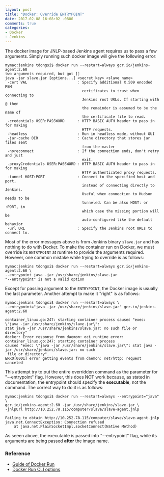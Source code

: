 ```yaml
---
layout: post
title: "Docker: Override ENTRYPOINT"
date: 2017-02-08 16:08:02 -0800
comments: true
categories: 
- Docker
- Jenkins
---
```


The docker image for JNLP-based Jenkins agent requires us to pass a few arguments.
Simply running such docker image will give the following error:

```
mymac:jenkins tdongsi$ docker run --restart=always gcr.io/jenkins-agent:2.60
two arguments required, but got []
java -jar slave.jar [options...] <secret key> <slave name>
 -cert VAL                       : Specify additional X.509 encoded PEM
                                   certificates to trust when connecting to
                                   Jenkins root URLs. If starting with @ then
                                   the remainder is assumed to be the name of
                                   the certificate file to read.
 -credentials USER:PASSWORD      : HTTP BASIC AUTH header to pass in for making
                                   HTTP requests.
 -headless                       : Run in headless mode, without GUI
 -jar-cache DIR                  : Cache directory that stores jar files sent
                                   from the master
 -noreconnect                    : If the connection ends, don't retry and just
                                   exit.
 -proxyCredentials USER:PASSWORD : HTTP BASIC AUTH header to pass in for making
                                   HTTP authenticated proxy requests.
 -tunnel HOST:PORT               : Connect to the specified host and port,
                                   instead of connecting directly to Jenkins.
                                   Useful when connection to Hudson needs to be
                                   tunneled. Can be also HOST: or :PORT, in
                                   which case the missing portion will be
                                   auto-configured like the default behavior
 -url URL                        : Specify the Jenkins root URLs to connect to.
```

Most of the error messages above is from Jenkins binary `slave.jar` and has nothing to do with Docker.
To make the container run on Docker, we must override its `ENTRYPOINT` at runtime to provide the arguments required.
However, one common mistake while trying to override is as follows:

``` plain Standard mistake
mymac:jenkins tdongsi$ docker run --restart=always gcr.io/jenkins-agent:2.60 \
--entrypoint java -jar /usr/share/jenkins/slave.jar
"--entrypoint" is not a valid option
```

Except for passing argument to the `ENTRYPOINT`, the Docker image is usually the last parameter. 
Another attempt to make it "right" is as follows:

``` plain Another attempt, still not working
mymac:jenkins tdongsi$ docker run --restart=always \
--entrypoint="java -jar /usr/share/jenkins/slave.jar" gcr.io/jenkins-agent:2.60

container_linux.go:247: starting container process caused "exec: \"java -jar /usr/share/jenkins/slave.jar\": 
stat java -jar /usr/share/jenkins/slave.jar: no such file or directory"
docker: Error response from daemon: oci runtime error: container_linux.go:247: starting container process 
caused "exec: \"java -jar /usr/share/jenkins/slave.jar\": stat java -jar /usr/share/jenkins/slave.jar: no such
 file or directory".
ERRO[0001] error getting events from daemon: net/http: request canceled
```

This attempt try to put the entire overridden command as the parameter for "--entrypoint" flag. 
However, this does NOT work because, as stated in documentation, the entrypoint should specify the **executable**, not the command.
The correct way to do it is as follows:

```
mymac:jenkins tdongsi$ docker run --restart=always --entrypoint="java" \
gcr.io/jenkins-agent:2.60 -jar /usr/share/jenkins/slave.jar \
-jnlpUrl http://10.252.78.115/computer/slave/slave-agent.jnlp

Failing to obtain http://10.252.78.115/computer/slave/slave-agent.jnlp
java.net.ConnectException: Connection refused
	at java.net.PlainSocketImpl.socketConnect(Native Method)
```

As seeen above, the executable is passed into "--entrypoint" flag, while its arguments are being passed **after** the image name.

### Reference

* [Guide of Docker Run](https://docs.docker.com/engine/reference/run/)
* [Docker Run CLI options](https://docs.docker.com/engine/reference/commandline/run/)